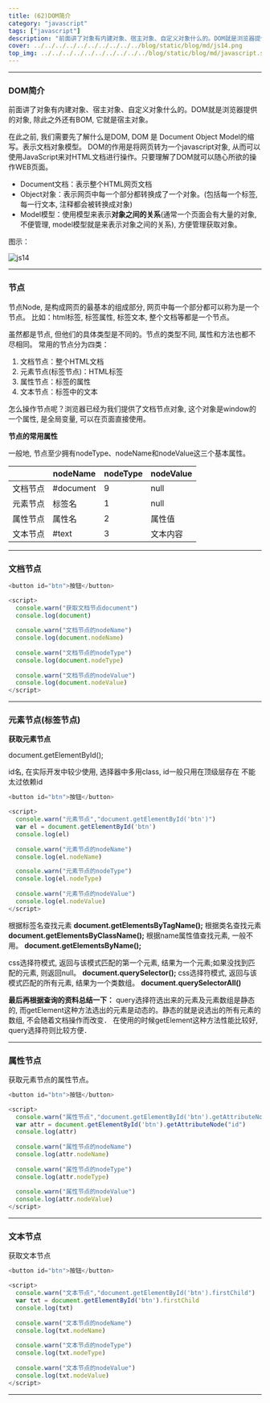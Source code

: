 ```yaml
---
title: (62)DOM简介
category: "javascript"
tags: ["javascript"]
description: "前面讲了对象有内建对象、宿主对象、自定义对象什么的。DOM就是浏览器提供的对象, 除此之外还有BOM, 它就是宿主对象。"
cover: ../../../../../../../../../../blog/static/blog/md/js14.png
top_img: ../../../../../../../../../../blog/static/blog/md/javascript.svg
---
```


***

### DOM简介

前面讲了对象有内建对象、宿主对象、自定义对象什么的。DOM就是浏览器提供的对象, 除此之外还有BOM, 它就是宿主对象。

在此之前, 我们需要先了解什么是DOM, DOM 是 Document Object Model的缩写。表示文档对象模型。
DOM的作用是将网页转为一个javascript对象, 从而可以使用JavaScript来对HTML文档进行操作。只要理解了DOM就可以随心所欲的操作WEB页面。

* Document文档：表示整个HTML网页文档
* Object对象：表示网页中每一个部分都转换成了一个对象。(包括每一个标签, 每一行文本, 注释都会被转换成对象)
* Model模型：使用模型来表示**对象之间的关系**(通常一个页面会有大量的对象, 不便管理, model模型就是来表示对象之间的关系), 方便管理获取对象。

图示：

![js14](../../../../../../../../../../blog/static/blog/md/js14.png)

***

### 节点

节点Node, 是构成网页的最基本的组成部分, 网页中每一个部分都可以称为是一个节点。
比如：html标签, 标签属性, 标签文本, 整个文档等都是一个节点。

虽然都是节点, 但他们的具体类型是不同的。节点的类型不同, 属性和方法也都不尽相同。
常用的节点分为四类：

1. 文档节点：整个HTML文档
2. 元素节点(标签节点)：HTML标签
3. 属性节点：标签的属性
4. 文本节点：标签中的文本

怎么操作节点呢？浏览器已经为我们提供了文档节点对象, 这个对象是window的一个属性, 是全局变量, 可以在页面直接使用。

**节点的常用属性**

一般地, 节点至少拥有nodeType、nodeName和nodeValue这三个基本属性。

|        | nodeName | nodeType | nodeValue |
|  ----  |   ----   |   ----   |   ----    |
| 文档节点  | #document |9 |null |
| 元素节点  | 标签名 |1 |null |
| 属性节点  | 属性名 |2 |属性值 |
| 文本节点  | #text |3 |文本内容 |


***

### 文档节点



```js html
<button id="btn">按钮</button>

<script>
  console.warn("获取文档节点document")
  console.log(document)
  
  console.warn("文档节点的nodeName")
  console.log(document.nodeName)
  
  console.warn("文档节点的nodeType")
  console.log(document.nodeType)
  
  console.warn("文档节点的nodeValue")
  console.log(document.nodeValue)
</script>
```

***

### 元素节点(标签节点)

**获取元素节点**

document.getElementById();

id名, 在实际开发中较少使用, 选择器中多用class, id一般只用在顶级层存在 不能太过依赖id

```js html
<button id="btn">按钮</button>

<script>
  console.warn("元素节点","document.getElementById('btn')")
  var el = document.getElementById('btn')
  console.log(el)
  
  console.warn("元素节点的nodeName")
  console.log(el.nodeName)

  console.warn("元素节点的nodeType")
  console.log(el.nodeType)
  
  console.warn("元素节点的nodeValue")
  console.log(el.nodeValue)
</script>
```

根据标签名查找元素
**document.getElementsByTagName();**
根据类名查找元素
**document.getElementsByClassName();**
根据name属性值查找元素, 一般不用。
**document.getElementsByName();**  

css选择符模式, 返回与该模式匹配的第一个元素, 结果为一个元素;如果没找到匹配的元素, 则返回null。
**document.querySelector();**
css选择符模式, 返回与该模式匹配的所有元素, 结果为一个类数组。
**document.querySelectorAll()**  

**最后再根据查询的资料总结一下：**
query选择符选出来的元素及元素数组是静态的, 而getElement这种方法选出的元素是动态的。静态的就是说选出的所有元素的数组, 不会随着文档操作而改变．
在使用的时候getElement这种方法性能比较好, query选择符则比较方便．

***

### 属性节点

获取元素节点的属性节点。

```js html
<button id="btn">按钮</button>

<script>      
  console.warn("属性节点","document.getElementById('btn').getAttributeNode('id')")
  var attr = document.getElementById('btn').getAttributeNode("id")
  console.log(attr)
  
  console.warn("属性节点的nodeName")
  console.log(attr.nodeName)
    
  console.warn("属性节点的nodeType")
  console.log(attr.nodeType)
  
  console.warn("属性节点的nodeValue")
  console.log(attr.nodeValue)
</script>
```

***

### 文本节点

获取文本节点

```js html
<button id="btn">按钮</button>

<script>
  console.warn("文本节点","document.getElementById('btn').firstChild")
  var txt = document.getElementById('btn').firstChild
  console.log(txt)
  
  console.warn("文本节点的nodeName")
  console.log(txt.nodeName)
    
  console.warn("文本节点的nodeType")
  console.log(txt.nodeType)
  
  console.warn("文本节点的nodeValue")
  console.log(txt.nodeValue)
</script>
```


***